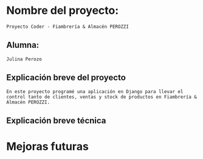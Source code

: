 # Nombre del proyecto:
`Proyecto Coder - Fiambrería & Almacén PEROZZI`

## Alumna:
`Julina Perozo`

## Explicación breve del proyecto
`En este proyecto programé una aplicación en Django para llevar el control tanto de clientes, ventas y stock de productos en Fiambrería & Almacén PEROZZI.`

## Explicación breve técnica

# Mejoras futuras


